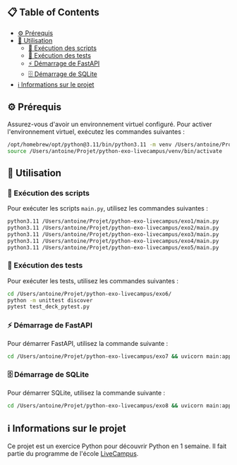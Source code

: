 ## 📋 Table of Contents

- [⚙️ Prérequis](#⚙️-prérequis)
- [🚀 Utilisation](#-utilisation)
  - [📜 Exécution des scripts](#-exécution-des-scripts)
  - [🧪 Exécution des tests](#-exécution-des-tests)
  - [⚡ Démarrage de FastAPI](#-démarrage-de-fastapi)
  - [🗄️ Démarrage de SQLite](#🗄️-démarrage-de-sqlite)
- [ℹ️ Informations sur le projet](#ℹ️-informations-sur-le-projet)

## ⚙️ Prérequis

Assurez-vous d'avoir un environnement virtuel configuré. Pour activer l'environnement virtuel, exécutez les commandes suivantes :

```bash
/opt/homebrew/opt/python@3.11/bin/python3.11 -m venv /Users/antoine/Projet/python-exo-livecampus/venv
source /Users/antoine/Projet/python-exo-livecampus/venv/bin/activate
```

## 🚀 Utilisation

### 📜 Exécution des scripts

Pour exécuter les scripts `main.py`, utilisez les commandes suivantes :

```bash
python3.11 /Users/antoine/Projet/python-exo-livecampus/exo1/main.py
python3.11 /Users/antoine/Projet/python-exo-livecampus/exo2/main.py
python3.11 /Users/antoine/Projet/python-exo-livecampus/exo3/main.py
python3.11 /Users/antoine/Projet/python-exo-livecampus/exo4/main.py
python3.11 /Users/antoine/Projet/python-exo-livecampus/exo5/main.py
```

### 🧪 Exécution des tests

Pour exécuter les tests, utilisez les commandes suivantes :

```bash
cd /Users/antoine/Projet/python-exo-livecampus/exo6/
python -m unittest discover
pytest test_deck_pytest.py
```

### ⚡ Démarrage de FastAPI

Pour démarrer FastAPI, utilisez la commande suivante :

```bash
cd /Users/antoine/Projet/python-exo-livecampus/exo7 && uvicorn main:app --reload
```

### 🗄️ Démarrage de SQLite

Pour démarrer SQLite, utilisez la commande suivante :

```bash
cd /Users/antoine/Projet/python-exo-livecampus/exo8 && uvicorn main:app --reload
```

## ℹ️ Informations sur le projet

Ce projet est un exercice Python pour découvrir Python en 1 semaine. Il fait partie du programme de l'école [LiveCampus](https://www.livecampus.fr).
